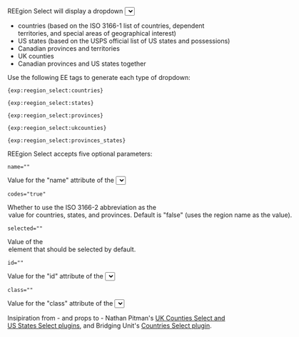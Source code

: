 REEgion Select will display a dropdown <select> list of:

- countries (based on the ISO 3166-1 list of countries, dependent territories, and special areas of geographical interest)
- US states (based on the USPS official list of US states and possessions)
- Canadian provinces and territories
- UK counties
- Canadian provinces and US states together

Use the following EE tags to generate each type of dropdown:

`{exp:reegion_select:countries}`

`{exp:reegion_select:states}`

`{exp:reegion_select:provinces}`

`{exp:reegion_select:ukcounties}`

`{exp:reegion_select:provinces_states}`

REEgion Select accepts five optional parameters:

`name=""`

Value for the "name" attribute of the <select> menu. Defaults: "country", "state", "province", "county", "province_state".

`codes="true"`

Whether to use the ISO 3166-2 abbreviation as the <option> value for countries, states, and provinces.  Default is "false" (uses the region name as the value).

`selected=""`

Value of the <option> element that should be selected by default.

`id=""`

Value for the "id" attribute of the <select> menu.

`class=""`

Value for the "class" attribute of the <select> menu.

Insipiration from - and props to - Nathan Pitman's [UK Counties Select and US States Select plugins](http://expressionengine.com/forums/viewthread/94799/), and Bridging Unit's [Countries Select plugin](http://expressionengine.com/forums/viewthread/106803/).